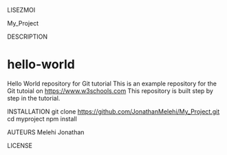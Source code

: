 LISEZMOI

My_Project

DESCRIPTION
# hello-world
Hello World repository for Git tutorial
This is an example repository for the Git tutoial on https://www.w3schools.com
This repository is built step by step in the tutorial.

INSTALLATION
git clone  https://github.com/JonathanMelehi/My_Project.git
cd myproject
npm install

AUTEURS
Melehi Jonathan

LICENSE

